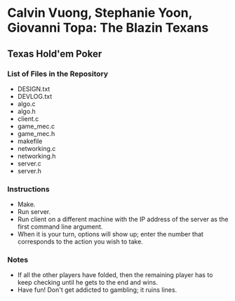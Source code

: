 # Calvin Vuong, Stephanie Yoon, Giovanni Topa: The Blazin Texans

## Texas Hold'em Poker

### List of Files in the Repository
* DESIGN.txt
* DEVLOG.txt
* algo.c
* algo.h
* client.c
* game_mec.c
* game_mec.h
* makefile
* networking.c
* networking.h
* server.c
* server.h

### Instructions
* Make.
* Run server.
* Run client on a different machine with the IP address of the server as the first command line argument.
* When it is your turn, options will show up; enter the number that corresponds to the action you wish to take.

### Notes
* If all the other players have folded, then the remaining player has to keep checking until he gets to the end and wins.
* Have fun! Don't get addicted to gambling; it ruins lines.